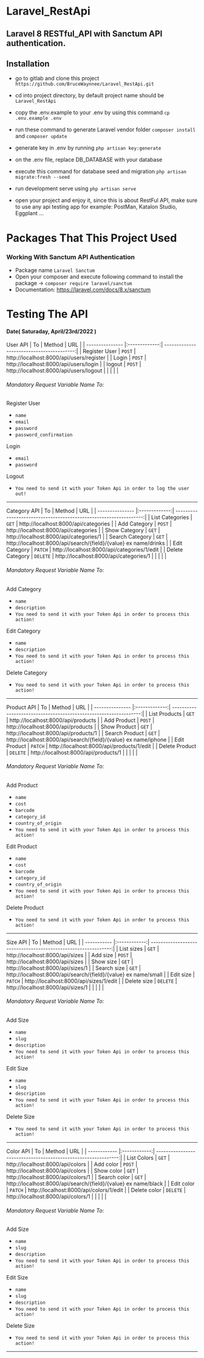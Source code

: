 # Laravel_RestApi
Laravel 8 RESTful_API with Sanctum API authentication.
---

## Installation
- go to gitlab and clone this project ``` https://github.com/BruceWaynnee/Laravel_RestApi.git ```
- cd into project directory, by default project name should be ``` Laravel_RestApi ```
- copy the .env.example to your .env by using this command ``` cp .env.example .env ```
- run these command to generate Laravel vendor folder ``` composer install ``` and ``` composer update ```

- generate key in .env by running ``` php artisan key:generate ```
- on the .env file, replace DB_DATABASE with your database
- execute this command for database seed and migration ``` php artisan migrate:fresh --seed ```
- run development serve using ``` php artisan serve ```
- open your project and enjoy it, since this is about RestFul API, make sure to use any api testing app for example: PostMan, Katalon Studio, Eggplant ...

# Packages That This Project Used
### Working With Sanctum API Authentication
- Package name ``` Laravel Sanctum ```
- Open your composer and execute following command to install the package
    -> ``` composer require laravel/sanctum ```
- Documentation: https://laravel.com/docs/8.x/sanctum

### 

# Testing The API
#### Date( Saturaday, April/23rd/2022 )

User API
| To              | Method        | URL  						   	          |
| --------------- |:-------------:| -----------------------------------------:|
| Register User   | ```POST```    | http://localhost:8000/api/users/register  |
| Login           | ```POST```    | http://localhost:8000/api/users/login     |
| logout          | ```POST```    | http://localhost:8000/api/users/logout    |
|                 |               |                                           |
###### Mandatory Request Variable Name To:
Register User
 - ```name```
 - ```email```
 - ```password```
 - ```password_confirmation```

Login
 - ```email```
 - ```password```

Logout
 - ```You need to send it with your Token Api in order to log the user out!```
---

Category API
| To              | Method        | URL  								                              |
| --------------- |:-------------:| -----------------------------------------------------------------:|
| List Categories | ```GET```     | http://localhost:8000/api/categories   		                      |
| Add Category    | ```POST```    | http://localhost:8000/api/categories   		                      |
| Show Category   | ```GET```     | http://localhost:8000/api/categories/1                            |
| Search Category | ```GET```     | http://localhost:8000/api/search/{field}/{value} ex name/drinks   |
| Edit Category   | ```PATCH```   | http://localhost:8000/api/categories/1/edit                       |
| Delete Category | ```DELETE```  | http://localhost:8000/api/categories/1                            |
|                 |               |                                                                   |
###### Mandatory Request Variable Name To:
Add Category
 - ```name```
 - ```description```
 - ```You need to send it with your Token Api in order to process this action!```

Edit Category
 - ```name```
 - ```description```
 - ```You need to send it with your Token Api in order to process this action!```

Delete Category
 - ```You need to send it with your Token Api in order to process this action!```
---

Product API
| To              | Method        | URL  								                              |
| --------------- |:-------------:| -----------------------------------------------------------------:|
| List Products   | ```GET```     | http://localhost:8000/api/products   		                      |
| Add Product     | ```POST```    | http://localhost:8000/api/products   		                      |
| Show Product    | ```GET```     | http://localhost:8000/api/products/1                              |
| Search Product  | ```GET```     | http://localhost:8000/api/search/{field}/{value} ex name/iphone   |
| Edit Product    | ```PATCH```   | http://localhost:8000/api/products/1/edit                         |
| Delete Product  | ```DELETE```  | http://localhost:8000/api/products/1                              |
|                 |               |                                                                   |
###### Mandatory Request Variable Name To:
Add Product
 - ```name```
 - ```cost```
 - ```barcode```
 - ```category_id```
 - ```country_of_origin```
 - ```You need to send it with your Token Api in order to process this action!```

Edit Product
 - ```name```
 - ```cost```
 - ```barcode```
 - ```category_id```
 - ```country_of_origin```
 - ```You need to send it with your Token Api in order to process this action!```

Delete Product
 - ```You need to send it with your Token Api in order to process this action!```
---

Size API
| To          | Method       | URL  								                          |
| ----------- |:------------:| --------------------------------------------------------------:|
| List sizes  | ```GET```    | http://localhost:8000/api/sizes   		                      |
| Add size    | ```POST```   | http://localhost:8000/api/sizes   		                      |
| Show size   | ```GET```    | http://localhost:8000/api/sizes/1                              |
| Search size | ```GET```    | http://localhost:8000/api/search/{field}/{value} ex name/small |
| Edit size   | ```PATCH```  | http://localhost:8000/api/sizes/1/edit                         |
| Delete size | ```DELETE``` | http://localhost:8000/api/sizes/1                              |
|             |              |                                                                |
###### Mandatory Request Variable Name To:
Add Size
 - ```name```
 - ```slug```
 - ```description```
 - ```You need to send it with your Token Api in order to process this action!```

Edit Size
 - ```name```
 - ```slug```
 - ```description```
 - ```You need to send it with your Token Api in order to process this action!```

Delete Size
 - ```You need to send it with your Token Api in order to process this action!```
---

Color API
| To           | Method       | URL  								                           |
| ------------ |:------------:| --------------------------------------------------------------:|
| List Colors  | ```GET```    | http://localhost:8000/api/colors   		                       |
| Add color    | ```POST```   | http://localhost:8000/api/colors   		                       |
| Show color   | ```GET```    | http://localhost:8000/api/colors/1                             |
| Search color | ```GET```    | http://localhost:8000/api/search/{field}/{value} ex name/black |
| Edit color   | ```PATCH```  | http://localhost:8000/api/colors/1/edit                        |
| Delete color | ```DELETE``` | http://localhost:8000/api/colors/1                             |
|              |              |                                                                |
###### Mandatory Request Variable Name To:
Add Size
 - ```name```
 - ```slug```
 - ```description```
 - ```You need to send it with your Token Api in order to process this action!```

Edit Size
 - ```name```
 - ```slug```
 - ```description```
 - ```You need to send it with your Token Api in order to process this action!```

Delete Size
 - ```You need to send it with your Token Api in order to process this action!```
---